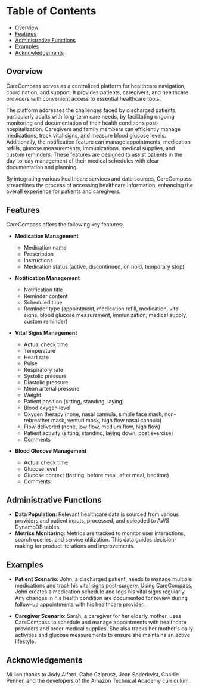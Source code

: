 # Table of Contents
- [Overview](#overview)
- [Features](#features)
- [Administrative Functions](#administrative-functions)
- [Examples](#examples)
- [Acknowledgements](#acknowledgements)

## Overview
CareCompass serves as a centralized platform for healthcare navigation, coordination, and support. It provides patients, caregivers, and healthcare providers with convenient access to essential healthcare tools.

The platform addresses the challenges faced by discharged patients, particularly adults with long-term care needs, by facilitating ongoing monitoring and documentation of their health conditions post-hospitalization. Caregivers and family members can efficiently manage medications, track vital signs, and measure blood glucose levels. Additionally, the notification feature can manage appointments, medication refills, glucose measurements, immunizations, medical supplies, and custom reminders. These features are designed to assist patients in the day-to-day management of their medical schedules with clear documentation and planning.

By integrating various healthcare services and data sources, CareCompass streamlines the process of accessing healthcare information, enhancing the overall experience for patients and caregivers.

## Features
CareCompass offers the following key features:

* **Medication Management**
    - Medication name
    - Prescription
    - Instructions
    - Medication status (active, discontinued, on hold, temporary stop)

* **Notification Management**
    - Notification title
    - Reminder content
    - Scheduled time
    - Reminder type (appointment, medication refill, medication, vital signs, blood glucose measurement, immunization, medical supply, custom reminder)

* **Vital Signs Management**
    - Actual check time
    - Temperature
    - Heart rate
    - Pulse
    - Respiratory rate
    - Systolic pressure
    - Diastolic pressure
    - Mean arterial pressure
    - Weight
    - Patient position (sitting, standing, laying)
    - Blood oxygen level
    - Oxygen therapy (none, nasal cannula, simple face mask, non-rebreather mask, venturi mask, high flow nasal cannula)
    - Flow delivered (none, low flow, medium flow, high flow)
    - Patient activity (sitting, standing, laying down, post exercise)
    - Comments

* **Blood Glucose Management**
    - Actual check time
    - Glucose level
    - Glucose context (fasting, before meal, after meal, bedtime)
    - Comments

## Administrative Functions
* **Data Population**: Relevant healthcare data is sourced from various providers and patient inputs, processed, and uploaded to AWS DynamoDB tables.
* **Metrics Monitoring**: Metrics are tracked to monitor user interactions, search queries, and service utilization. This data guides decision-making for product iterations and improvements.

## Examples
* **Patient Scenario**:
  John, a discharged patient, needs to manage multiple medications and track his vital signs post-surgery. Using CareCompass, John creates a medication schedule and logs his vital signs regularly. Any changes in his health condition are documented for review during follow-up appointments with his healthcare provider.

* **Caregiver Scenario**:
  Sarah, a caregiver for her elderly mother, uses CareCompass to schedule and manage appointments with healthcare providers and order medical supplies. She also tracks her mother's daily activities and glucose measurements to ensure she maintains an active lifestyle.

## Acknowledgements
Million thanks to Jody Alford, Gabe Cziprusz, Jean Soderkvist, Charlie Penner, and the developers of the Amazon Technical Academy curriculum.
